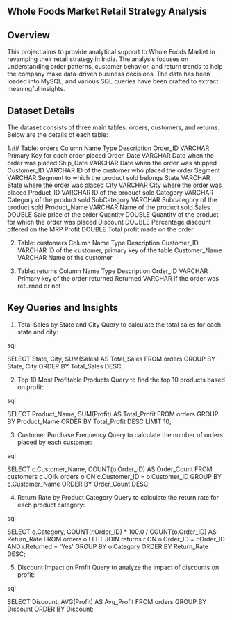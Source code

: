 ## Whole Foods Market Retail Strategy Analysis
## Overview
This project aims to provide analytical support to Whole Foods Market in revamping their retail strategy in India. 
The analysis focuses on understanding order patterns, customer behavior, and return trends to help the company make data-driven business decisions. 
The data has been loaded into MySQL, and various SQL queries have been crafted to extract meaningful insights.

## Dataset Details
The dataset consists of three main tables: orders, customers, and returns. Below are the details of each table:

1.## Table: orders
Column Name	Type	Description
Order_ID	VARCHAR	Primary Key for each order placed
Order_Date	VARCHAR	Date when the order was placed
Ship_Date	VARCHAR	Date when the order was shipped
Customer_ID	VARCHAR	ID of the customer who placed the order
Segment	VARCHAR	Segment to which the product sold belongs
State	VARCHAR	State where the order was placed
City	VARCHAR	City where the order was placed
Product_ID	VARCHAR	ID of the product sold
Category	VARCHAR	Category of the product sold
SubCategory	VARCHAR	Subcategory of the product sold
Product_Name	VARCHAR	Name of the product sold
Sales	DOUBLE	Sale price of the order
Quantity	DOUBLE	Quantity of the product for which the order was placed
Discount	DOUBLE	Percentage discount offered on the MRP
Profit	DOUBLE	Total profit made on the order

2. Table: customers
Column Name	Type	Description
Customer_ID	VARCHAR	ID of the customer, primary key of the table
Customer_Name	VARCHAR	Name of the customer

4. Table: returns
Column Name	Type	Description
Order_ID	VARCHAR	Primary key of the order returned
Returned	VARCHAR	If the order was returned or not


## Key Queries and Insights
1. Total Sales by State and City
Query to calculate the total sales for each state and city:

sql

SELECT State, City, SUM(Sales) AS Total_Sales
FROM orders
GROUP BY State, City
ORDER BY Total_Sales DESC; 

2. Top 10 Most Profitable Products
Query to find the top 10 products based on profit:

sql

SELECT Product_Name, SUM(Profit) AS Total_Profit
FROM orders
GROUP BY Product_Name
ORDER BY Total_Profit DESC
LIMIT 10;

3. Customer Purchase Frequency
Query to calculate the number of orders placed by each customer:

sql

SELECT c.Customer_Name, COUNT(o.Order_ID) AS Order_Count
FROM customers c
JOIN orders o ON c.Customer_ID = o.Customer_ID
GROUP BY c.Customer_Name
ORDER BY Order_Count DESC;

4. Return Rate by Product Category
Query to calculate the return rate for each product category:

sql

SELECT o.Category, COUNT(r.Order_ID) * 100.0 / COUNT(o.Order_ID) AS Return_Rate
FROM orders o
LEFT JOIN returns r ON o.Order_ID = r.Order_ID AND r.Returned = 'Yes'
GROUP BY o.Category
ORDER BY Return_Rate DESC;

5. Discount Impact on Profit
Query to analyze the impact of discounts on profit:

sql

SELECT Discount, AVG(Profit) AS Avg_Profit
FROM orders
GROUP BY Discount
ORDER BY Discount;
